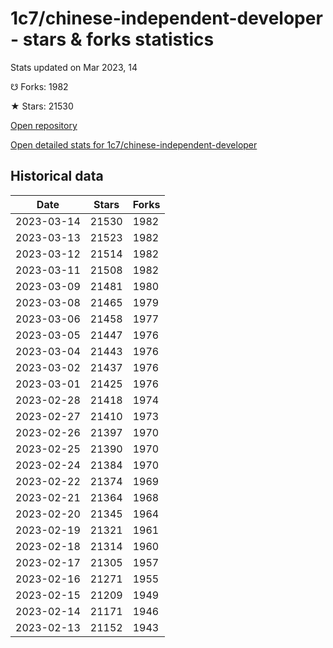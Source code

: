 # 1c7/chinese-independent-developer - stars & forks statistics

Stats updated on Mar 2023, 14

☋ Forks: 1982

★ Stars: 21530

[Open repository](https://github.com/1c7/chinese-independent-developer)

[Open detailed stats for 1c7/chinese-independent-developer](https://reviewgithub.com/rep/1c7/chinese-independent-developer)

## Historical data
| Date | Stars | Forks |
|------|-------|-------|
| 2023-03-14 | 21530 | 1982 | 
| 2023-03-13 | 21523 | 1982 | 
| 2023-03-12 | 21514 | 1982 | 
| 2023-03-11 | 21508 | 1982 | 
| 2023-03-09 | 21481 | 1980 | 
| 2023-03-08 | 21465 | 1979 | 
| 2023-03-06 | 21458 | 1977 | 
| 2023-03-05 | 21447 | 1976 | 
| 2023-03-04 | 21443 | 1976 | 
| 2023-03-02 | 21437 | 1976 | 
| 2023-03-01 | 21425 | 1976 | 
| 2023-02-28 | 21418 | 1974 | 
| 2023-02-27 | 21410 | 1973 | 
| 2023-02-26 | 21397 | 1970 | 
| 2023-02-25 | 21390 | 1970 | 
| 2023-02-24 | 21384 | 1970 | 
| 2023-02-22 | 21374 | 1969 | 
| 2023-02-21 | 21364 | 1968 | 
| 2023-02-20 | 21345 | 1964 | 
| 2023-02-19 | 21321 | 1961 | 
| 2023-02-18 | 21314 | 1960 | 
| 2023-02-17 | 21305 | 1957 | 
| 2023-02-16 | 21271 | 1955 | 
| 2023-02-15 | 21209 | 1949 | 
| 2023-02-14 | 21171 | 1946 | 
| 2023-02-13 | 21152 | 1943 | 

